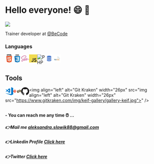 # Hello everyone! :smile: :wave:

<img  align="center"  width="350" src="https://i.pinimg.com/originals/f8/51/6b/f8516b9c0ee5497018254b2750042240.gif">



Trainer developer at [@BeCode](https://becode.org/) 



### Languages

<a><img align="left" alt="HTML5" width="26px" src="https://raw.githubusercontent.com/github/explore/80688e429a7d4ef2fca1e82350fe8e3517d3494d/topics/html/html.png" /><a/>
<a><img align="left" alt="CSS3" width="26px" src="https://raw.githubusercontent.com/github/explore/80688e429a7d4ef2fca1e82350fe8e3517d3494d/topics/css/css.png" /><a/>
<a><img align="left" alt="Sass" width="26px" src="https://raw.githubusercontent.com/github/explore/80688e429a7d4ef2fca1e82350fe8e3517d3494d/topics/sass/sass.png" /><a/>
<a><img align="left" alt="JavaScript" width="26px" src="https://raw.githubusercontent.com/github/explore/80688e429a7d4ef2fca1e82350fe8e3517d3494d/topics/javascript/javascript.png" /><a/>
 <img align="left" alt="PHP" width="26px" src="https://multarte.com.br/wp-content/uploads/2015/07/php1.png" /><a/>
<a><img align="left" alt="SQL" width="26px" src="https://raw.githubusercontent.com/github/explore/80688e429a7d4ef2fca1e82350fe8e3517d3494d/topics/sql/sql.png" /><a/>
<a><img align="left" alt="MySQL" width="26px" src="https://raw.githubusercontent.com/github/explore/80688e429a7d4ef2fca1e82350fe8e3517d3494d/topics/mysql/mysql.png" /><a/> <a>


<br />
<br />

## Tools

<a><img align="left" alt="Visual Studio Code" width="26px" src="https://raw.githubusercontent.com/github/explore/80688e429a7d4ef2fca1e82350fe8e3517d3494d/topics/visual-studio-code/visual-studio-code.png" /><a/>
<a><img align="left" alt="Git" width="26px" src="https://raw.githubusercontent.com/github/explore/80688e429a7d4ef2fca1e82350fe8e3517d3494d/topics/git/git.png" /><a/>
<a><img align="left" alt="GitHub" width="26px" src="https://raw.githubusercontent.com/github/explore/78df643247d429f6cc873026c0622819ad797942/topics/github/github.png" /><a/>
<a><img align="left" alt="Git Kraken" width="26px" src="img align="left" alt="Git Kraken" width="26px" src="https://www.gitkraken.com/img/keif-gallery/gallery-keif.jpg">" /><a/>
<br />
<br />


**- You can reach me any time :alarm_clock: ...**


##### :point_right:Mail me [aleksandra.slowik88@gmail.com]()

##### :point_right:Linkedin Profile [Click here](https://www.linkedin.com/in/aleksandra-slowik-dev/)

##### :point_right:Twitter  [Click here](https://twitter.com/aleksandraslow5)

